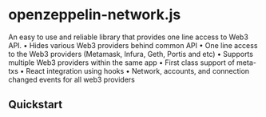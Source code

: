 # openzeppelin-network.js
An easy to use and reliable library that provides one line access to Web3 API.
• Hides various Web3 providers behind common API
• One line access to the Web3 providers (Metamask, Infura, Geth, Portis and etc)
• Supports multiple Web3 providers within the same app
• First class support of meta-txs
• React integration using hooks
• Network, accounts, and connection changed events for all web3 providers

## Quickstart